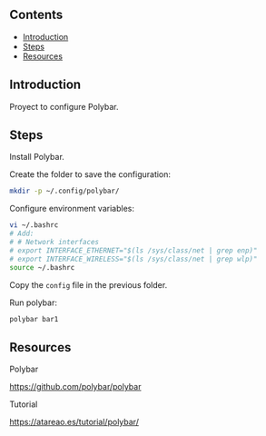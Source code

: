 ## Contents

- [Introduction](#introduction)
- [Steps](#steps)
- [Resources](#resources)

## Introduction

Proyect to configure Polybar.

## Steps

Install Polybar.

Create the folder to save the configuration:

```bash
mkdir -p ~/.config/polybar/
```

Configure environment variables:

```bash
vi ~/.bashrc
# Add:
# # Network interfaces
# export INTERFACE_ETHERNET="$(ls /sys/class/net | grep enp)"
# export INTERFACE_WIRELESS="$(ls /sys/class/net | grep wlp)"
source ~/.bashrc
```

Copy the `config` file in the previous folder.

Run polybar:

```bash
polybar bar1
```

## Resources

Polybar

<https://github.com/polybar/polybar>

Tutorial

<https://atareao.es/tutorial/polybar/>

